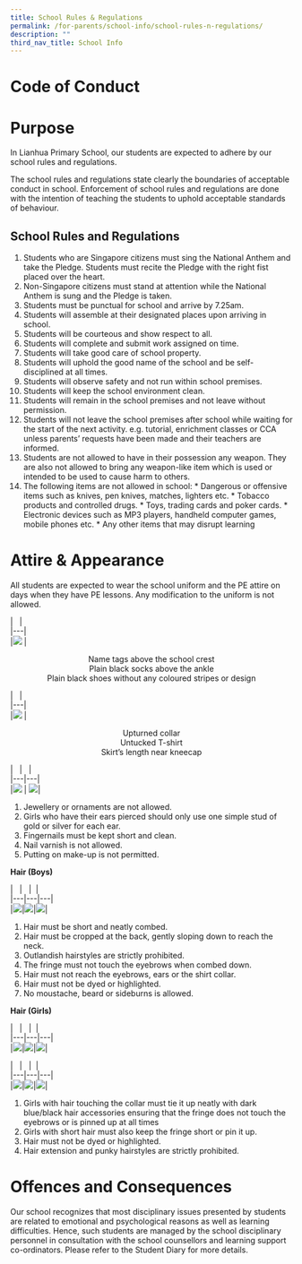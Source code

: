 ```yaml
---
title: School Rules & Regulations
permalink: /for-parents/school-info/school-rules-n-regulations/
description: ""
third_nav_title: School Info
---
```

# **Code of Conduct**
# **Purpose**
In Lianhua Primary School, our students are expected to adhere by our school rules and regulations.

  

The school rules and regulations state clearly the boundaries of acceptable conduct in school. Enforcement of school rules and regulations are done with the intention of teaching the students to uphold acceptable standards of behaviour.
## **School Rules and Regulations**

1.  Students who are Singapore citizens must sing the National Anthem and take the Pledge. Students must recite the Pledge with the right fist placed over the heart.
2.  Non-Singapore citizens must stand at attention while the National Anthem is sung and the Pledge is taken.
3.  Students must be punctual for school and arrive by 7.25am.
4.  Students will assemble at their designated places upon arriving in school.
5.  Students will be courteous and show respect to all.
6.  Students will complete and submit work assigned on time.
7.  Students will take good care of school property.
8.  Students will uphold the good name of the school and be self-disciplined at all times.
9.  Students will observe safety and not run within school premises.
10.  Students will keep the school environment clean.
11.  Students will remain in the school premises and not leave without permission.
12.  Students will not leave the school premises after school while waiting for the start of the next activity. e.g. tutorial, enrichment classes or CCA unless parents’ requests have been made and their teachers are informed.
13.  Students are not allowed to have in their possession any weapon. They are also not allowed to bring any weapon-like item which is used or intended to be used to cause harm to others.
14.  The following items are not allowed in school:
    *   Dangerous or offensive items such as knives, pen knives, matches, lighters etc.
    *   Tobacco products and controlled drugs.
    *   Toys, trading cards and poker cards.
    *   Electronic devices such as MP3 players, handheld computer games, mobile phones etc.
    *   Any other items that may disrupt learning


# **Attire & Appearance**

All students are expected to wear the school uniform and the PE attire on days when they have PE lessons. Any modification to the uniform is not allowed.


|   |     
|---|  
|![](/images/LHAA1.jpg) |

<center> Name tags above the school crest</center>  <center>Plain black socks above the ankle</center>
	<center>Plain black shoes without any coloured stripes or design</center>
	
|   |     
|---|  
|![](/images/LHPSCC1.png) |

<center>Upturned collar</center>  <center>Untucked T-shirt</center>
	<center>Skirt’s length near kneecap</center>
	

|   |   |    
|---|---|    
|![](/images/LHPSCC2.jpg) | ![](/images/LHPSCC3.jpg)|


1.  Jewellery or ornaments are not allowed.
2.  Girls who have their ears pierced should only use one simple stud of gold or silver for each ear.
3.  Fingernails must be kept short and clean.
4.  Nail varnish is not allowed.
5.  Putting on make-up is not permitted.


**Hair (Boys)**


|   |   |    |   
|---|---|---|  
|![](/images/LHPSCC4.jpg)|![](/images/LHPSCC5.jpg)|![](/images/LHPSCC6.jpg)|


1.  Hair must be short and neatly combed.
2.  Hair must be cropped at the back, gently sloping down to reach the neck.
3.  Outlandish hairstyles are strictly prohibited.
4.  The fringe must not touch the eyebrows when combed down.
5.  Hair must not reach the eyebrows, ears or the shirt collar.
6.  Hair must not be dyed or highlighted.
7.  No moustache, beard or sideburns is allowed.


**Hair (Girls)**

|   |   |    |   
|---|---|---|  
|![](/images/LHPSCC7.jpg)|![](/images/LHPSCC8.jpg)|![](/images/LHPSCC9.jpg)|


|   |   |    |   
|---|---|---|  
|![](/images/LHPSCC10.png)|![](/images/LHPSCC11.png)|![](/images/LHPSCC12.png)|



1.  Girls with hair touching the collar must tie it up neatly with dark blue/black hair accessories ensuring that the fringe does not touch the eyebrows or is pinned up at all times
2.  Girls with short hair must also keep the fringe short or pin it up.
3.  Hair must not be dyed or highlighted.
4.  Hair extension and punky hairstyles are strictly prohibited.

# **Offences and Consequences**


Our school recognizes that most disciplinary issues presented by students are related to emotional and psychological reasons as well as learning difficulties. Hence, such students are managed by the school disciplinary personnel in consultation with the school counsellors and learning support co-ordinators. Please refer to the Student Diary for more details.